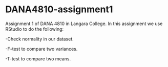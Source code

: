 # DANA4810-assignment1
Assignment 1 of DANA 4810 in Langara College. In this assignment we use RStudio to do the following:

-Check normality in our dataset.

-F-test to compare two variances.

-T-test to compare two means.
